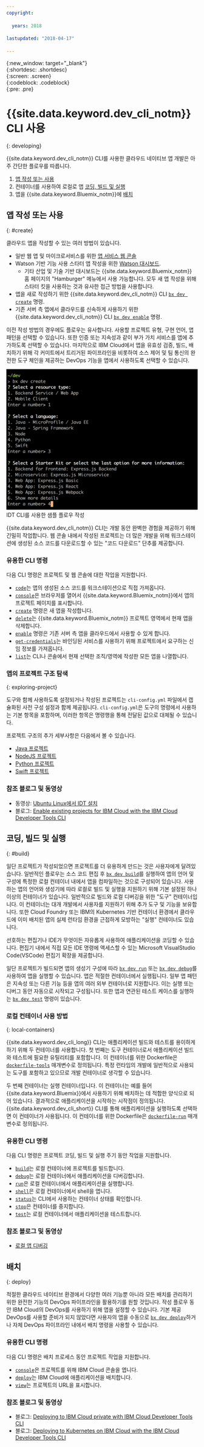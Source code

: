 ```yaml
---
copyright:

  years: 2018

lastupdated: "2018-04-17"

---
```


{:new_window: target="_blank"}  
{:shortdesc: .shortdesc}  
{:screen: .screen}  
{:codeblock: .codeblock}  
{:pre: .pre}  

# {{site.data.keyword.dev_cli_notm}} CLI 사용
{: developing}

{{site.data.keyword.dev_cli_notm}} CLI를 사용한 클라우드 네이티브 앱 개발은 아주 간단한 플로우를 따릅니다.

1. [앱 작성 또는 사용](#create)
2. 컨테이너를 사용하여 로컬로 앱 [코딩, 빌드 및 실행](#build)
3. 앱을 {{site.data.keyword.Bluemix_notm}}에 [배치](#deploy)

## 앱 작성 또는 사용
{: #create}

클라우드 앱을 작성할 수 있는 여러 방법이 있습니다.
- 일반 웹 앱 및 마이크로서비스를 위한 [앱 서비스 웹 콘솔](https://console.bluemix.net/developer/appservice)
- Watson 기반 기능 사용 스타터 앱 작성을 위한 [Watson 대시보드](https://console.bluemix.net/dashboard/watson).
    - 기타 산업 및 기술 기반 대시보드는 {{site.data.keyword.Bluemix_notm}} 홈 페이지의 "Hamburger" 메뉴에서 사용 가능합니다. 모두 새 앱 작성을 위해 스타터 킷을 사용하는 것과 유사한 접근 방법을 사용합니다.
- 앱을 새로 작성하기 위한 {{site.data.keyword.dev_cli_notm}} CLI [`bx dev create`](./commands.html#create) 명령.
- 기존 서버 측 앱에서 클라우드를 신속하게 사용하기 위한 {{site.data.keyword.dev_cli_notm}} CLI [`bx dev enable`](./commands.html#enable) 명령.

이전 작성 방법의 경우에도 플로우는 유사합니다. 사용할 프로젝트 유형, 구현 언어, 앱 패턴을 선택할 수 있습니다. 또한 인증 또는 지속성과 같이 부가 가치 서비스를 앱에 추가하도록 선택할 수 있습니다. 마지막으로 IBM Cloud에서 앱을 유효성 검증, 빌드, 배치하기 위해 각 커미트에서 트리거된 파이프라인을 비롯하여 소스 제어 및 팀 통신의 완전한 도구 체인을 제공하는 DevOps 기능을 앱에서 사용하도록 선택할 수 있습니다.

![IDT CLI를 사용한 샘플 플로우 작성](create_flow.png "IDT CLI를 사용한 샘플 플로우 작성") <br> IDT CLI를 사용한 샘플 플로우 작성

{{site.data.keyword.dev_cli_notm}} CLI는 개발 동안 완벽한 경험을 제공하기 위해 긴밀히 작업합니다. 웹 콘솔 내에서 작성된 프로젝트는 더 많은 개발을 위해 워크스테이션에 생성된 소스 코드를 다운로드할 수 있는 "코드 다운로드" 단추를 제공합니다.

### 유용한 CLI 명령
다음 CLI 명령은 프로젝트 및 웹 콘솔에 대한 작업을 지원합니다.
- [`code`](./commands.html#enable)는 앱의 생성된 소스 코드를 워크스테이션으로 직접 가져옵니다.
- [`console`](./commands.html#console)은 브라우저를 열어서 {{site.data.keyword.Bluemix_notm}}에서 앱의 프로젝트 페이지를 표시합니다.
- [`create`](./commands.html#create) 명령은 새 앱을 작성합니다.
- [`delete`](./commands.html#delete)는 {{site.data.keyword.Bluemix_notm}} 프로젝트 영역에서 현재 앱을 삭제합니다.
- [`enable`](./commands.html#enable) 명령은 기존 서버 측 앱을 클라우드에서 사용할 수 있게 합니다.
- [`get-credentials`](./commands.html#get-credentials)는 바인딩된 서비스를 사용하기 위해 프로젝트에서 요구하는 신임 정보를 가져옵니다.
- [`list`](./commands.html#list)는 CLI나 콘솔에서 현재 선택한 조직/영역에 작성한 모든 앱을 나열합니다.


### 앱의 프로젝트 구조 탐색
{: exploring-project}

도구와 함께 사용하도록 설정되거나 작성된 프로젝트는 `cli-config.yml` 파일에서 캡슐화된 사전 구성 설정과 함께 제공됩니다. `cli-config.yml`은 도구의 명령에서 사용하는 기본 항목을 포함하며, 이러한 항목은 명령행을 통해 전달된 값으로 대체될 수 있습니다.

프로젝트 구조의 추가 세부사항은 다음에서 볼 수 있습니다.
- [Java 프로젝트](/docs/apps/projects/java_project_contents.html)
- [NodeJS 프로젝트](/docs/apps/projects/node_project_contents.html)
- [Python 프로젝트](/docs/apps/projects/python_project_contents.html)
- [Swift 프로젝트](/docs/apps/projects/swift_project_contents.html)


### 참조 블로그 및 동영상
- 동영상: [Ubuntu Linux에서 IDT 설치]()
- 블로그: [Enable existing projects for IBM Cloud with the IBM Cloud Developer Tools CLI](https://www.ibm.com/blogs/bluemix/2017/09/enable-existing-projects-ibm-cloud-ibm-cloud-developer-tools-cli/)



## 코딩, 빌드 및 실행
{: #build}


일단 프로젝트가 작성되었으면 프로젝트를 더 유용하게 만드는 것은 사용자에게 달려있습니다. 일반적인 플로우는 소스 코드 편집 후 [`bx dev build`](commands.html#build)를 실행하여 앱의 언어 및 구성에 특정한 로컬 컨테이너 내에서 앱을 컴파일하는 것으로 구성되어 있습니다. 사용하는 앱의 언어와 생성기에 따라 로컬로 빌드 및 실행을 지원하기 위해 기본 설정된 하나 이상의 컨테이너가 있습니다. 일반적으로 빌드와 로컬 디버깅을 위한 "도구" 컨테이너입니다.  이 컨테이너는 대개 개발에서 사용자를 지원하기 위해 추가 도구 및 기능을 보유합니다.  또한 Cloud Foundry 또는 IBM의 Kubernetes 기반 컨테이너 환경에서 클라우드에 이미 배치된 앱의 실제 런타임 환경을 근접하게 모방하는 "실행" 컨테이너도 있습니다.


선호하는 편집기나 IDE가 무엇이든 자유롭게 사용하여 애플리케이션을 코딩할 수 있습니다. 편집기 내에서 직접 모든 IDE 명령에 액세스할 수 있는 Microsoft VisualStudio Code(VSCode) 편집기 확장을 제공합니다.

일단 프로젝트가 빌드되면 앱의 생성기 구성에 따라 [`bx dev run`](commands.html#run) 또는 [`bx dev debug`](commands.html#debug)를 사용하여 앱을 실행할 수 있습니다. 앱은 적절한 컨테이너에서 실행됩니다.  일부 앱 패턴은 지속성 또는 다른 기능 등을 앱의 여러 외부 컨테이너로 지원합니다.  이는 실행 또는 디버그 동안 자동으로 시작되고 구성됩니다.  또한 앱과 연관된 테스트 케이스를 실행하는 [`bx dev test`](commands.html#test) 명령이 있습니다.


### 로컬 컨테이너 사용 방법
{: local-containers}

{{site.data.keyword.dev_cli_long}} CLI는 애플리케이션 빌드와 테스트를 용이하게 하기 위해 두 컨테이너를 사용합니다. 첫 번째는 도구 컨테이너로서 애플리케이션 빌드와 테스트에 필요한 유틸리티를 포함합니다. 이 컨테이너를 위한 Dockerfile은 [`dockerfile-tools`](commands.html#command-parameters) 매개변수로 정의됩니다. 특정 런타임의 개발에 일반적으로 사용되는 도구를 포함하고 있으므로 개발 컨테이너로 생각할 수 있습니다.

두 번째 컨테이너는 실행 컨테이너입니다. 이 컨테이너는 예를 들어 {{site.data.keyword.Bluemix}}에서 사용하기 위해 배치하는 데 적합한 양식으로 되어 있습니다. 결과적으로 애플리케이션을 시작하는 시작점이 정의됩니다. {{site.data.keyword.dev_cli_short}} CLI를 통해 애플리케이션을 실행하도록 선택하면 이 컨테이너가 사용됩니다. 이 컨테이너를 위한 Dockerfile은 [`dockerfile-run`](commands.html#run-parameters) 매개변수로 정의됩니다.


### 유용한 CLI 명령
다음 CLI 명령은 프로젝트 코딩, 빌드 및 실행 주기 동안 작업을 지원합니다.
- [`build`](./commands.html#build)는 로컬 컨테이너에 프로젝트를 빌드합니다.
- [`debug`](./commands.html#debug)는 로컬 컨테이너에서 애플리케이션을 디버깅합니다.
- [`run`](./commands.html#run)은 로컬 컨테이너에서 애플리케이션을 실행합니다.
- [`shell`](./commands.html#shell)은 로컬 컨테이너에서 shell을 엽니다.
- [`status`](./commands.html#status)는 CLI에서 사용하는 컨테이너 상태를 확인합니다.
- [`stop`](./commands.html#stop)은 컨테이너를 중지합니다.
- [`test`](./commands.html#test)는 로컬 컨테이너에서 애플리케이션을 테스트합니다.

### 참조 블로그 및 동영상
- [로컬 앱 디버깅](local_debug.html)





## 배치
{: deploy}

적절한 클라우드 네이티브 환경에서 다양한 여러 기능뿐 아니라 모든 배치를 관리하기 위한 완전한 기능의 DevOps 파이프라인을 활용하기를 원할 것입니다.  작성 플로우 동안 IBM Cloud의 DevOps를 사용하기 위해 앱을 설정할 수 있습니다.  기본 제공 DevOps를 사용할 준비가 되지 않았다면 사용자의 앱을 수동으로 [`bx dev deploy`](./commands.html#deploy)하거나 자체 DevOps 파이프라인 내에서 배치 명령을 사용할 수 있습니다.  



### 유용한 CLI 명령
다음 CLI 명령은 배치 프로세스 동안 프로젝트 작업을 지원합니다.
- [`console`](./commands.html#console)은 프로젝트를 위해 IBM Cloud 콘솔을 엽니다.
- [`deploy`](./commands.html#deploy)는 IBM Cloud에 애플리케이션을 배치합니다.
- [`view`](./commands.html#view)는 프로젝트의 URL을 표시합니다.


### 참조 블로그 및 동영상
- 블로그: [Deploying to IBM Cloud private with IBM Cloud Developer Tools CLI](https://www.ibm.com/blogs/bluemix/2017/09/deploying-ibm-cloud-private-ibm-cloud-developer-tools-cli/)
- 블로그: [Deploying to Kubernetes on IBM Cloud with the IBM Cloud Developer Tools CLI](https://www.ibm.com/blogs/bluemix/2017/09/deploying-kubernetes-ibm-cloud-ibm-cloud-developer-tools-cli/)
